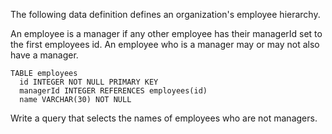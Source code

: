 The following data definition defines an organization's employee hierarchy.

An employee is a manager if any other employee has their managerId set to the first employees id. An employee who is a manager may or may not also have a manager.

```
TABLE employees
  id INTEGER NOT NULL PRIMARY KEY
  managerId INTEGER REFERENCES employees(id)
  name VARCHAR(30) NOT NULL
```

Write a query that selects the names of employees who are not managers.